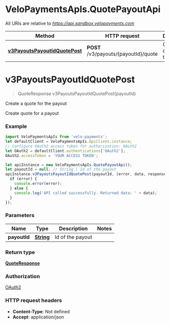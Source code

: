 # VeloPaymentsApIs.QuotePayoutApi

All URIs are relative to *https://api.sandbox.velopayments.com*

Method | HTTP request | Description
------------- | ------------- | -------------
[**v3PayoutsPayoutIdQuotePost**](QuotePayoutApi.md#v3PayoutsPayoutIdQuotePost) | **POST** /v3/payouts/{payoutId}/quote | Create a quote for the payout


<a name="v3PayoutsPayoutIdQuotePost"></a>
# **v3PayoutsPayoutIdQuotePost**
> QuoteResponse v3PayoutsPayoutIdQuotePost(payoutId)

Create a quote for the payout

Create quote for a payout

### Example
```javascript
import VeloPaymentsApIs from 'velo-payments';
let defaultClient = VeloPaymentsApIs.ApiClient.instance;
// Configure OAuth2 access token for authorization: OAuth2
let OAuth2 = defaultClient.authentications['OAuth2'];
OAuth2.accessToken = 'YOUR ACCESS TOKEN';

let apiInstance = new VeloPaymentsApIs.QuotePayoutApi();
let payoutId = null; // String | Id of the payout
apiInstance.v3PayoutsPayoutIdQuotePost(payoutId, (error, data, response) => {
  if (error) {
    console.error(error);
  } else {
    console.log('API called successfully. Returned data: ' + data);
  }
});
```

### Parameters

Name | Type | Description  | Notes
------------- | ------------- | ------------- | -------------
 **payoutId** | [**String**](.md)| Id of the payout | 

### Return type

[**QuoteResponse**](QuoteResponse.md)

### Authorization

[OAuth2](../README.md#OAuth2)

### HTTP request headers

 - **Content-Type**: Not defined
 - **Accept**: application/json

